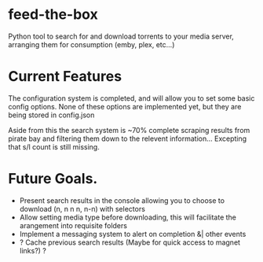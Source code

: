 # feed-the-box
Python tool to search for and download torrents to your media server, arranging them for consumption (emby, plex, etc...)

# Current Features
The configuration system is completed, and will allow you to set some basic config options. None of these options are implemented yet, but they are being stored in config.json

Aside from this the search system is ~70% complete scraping results from pirate bay and filtering them down to the relevent information... Excepting that s/l count is still missing.

# Future Goals.
* Present search results in the console allowing you to choose to download (n, n n n, n-n) with selectors
* Allow setting media type before downloading, this will facilitate the arangement into requisite folders
* Implement a messaging system to alert on completion &| other events
* ? Cache previous search results (Maybe for quick access to magnet links?) ?